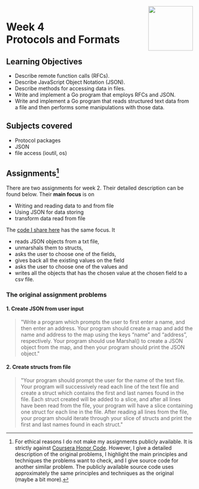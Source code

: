 <a href="../">
  <img src="/img/Getting%20Started%20with%20Go%20logo.avif" width="120" align="right">
</a>

# Week 4 <br> Protocols and Formats

## Learning Objectives
- Describe remote function calls (RFCs).
- Describe JavaScript Object Notation (JSON).
- Describe methods for accessing data in files.
- Write and implement a Go program that employs RFCs and JSON.
- Write and implement a Go program that reads structured text data from a file and then performs some manipulations with those data.

## Subjects covered
- Protocol packages
- JSON 
- file access (ioutil, os)

## Assignments[^1]

There are two assignments for week 2. Their detailed description can be found below. Their **main focus** is on
- Writing and reading data to and from file
- Using JSON for data storing
- transform data read from file

The [code I share here](./readwrite.go) has the same focus. It 
- reads JSON objects from a txt file, 
- unmarshals them to structs, 
- asks the user to choose one of the fields, 
- gives back all the existing values on the field 
- asks the user to choose one of the values and 
- writes all the objects that has the chosen value at the chosen field to a csv file. 

### The original assignment problems

#### 1. Create JSON from user input

>"Write a program which prompts the user to first enter a name, and then enter an address. Your program should create a map and add the name and address to the map using the keys “name” and “address”, respectively. Your program should use Marshal() to create a JSON object from the map, and then your program should print the JSON object."

#### 2. Create structs from file

>"Your program should prompt the user for the name of the text file. Your program will successively read each line of the text file and create a struct which contains the first and last names found in the file. Each struct created will be added to a slice, and after all lines have been read from the file, your program will have a slice containing one struct for each line in the file. After reading all lines from the file, your program should iterate through your slice of structs and print the first and last names found in each struct."

[^1]: For ethical reasons I do not make my assignments publicly available. It is strictly against [Coursera Honor Code](https://www.coursera.support/s/article/209818863-Coursera-Honor-Code?language=en_US). However, I give a detailed description of the original problems, I highlight the main principles and techniques the problems want to check, and I give source code for another similar problem. The publicly available source code uses approximately the same principles and techniques as the original (maybe a bit more). 
